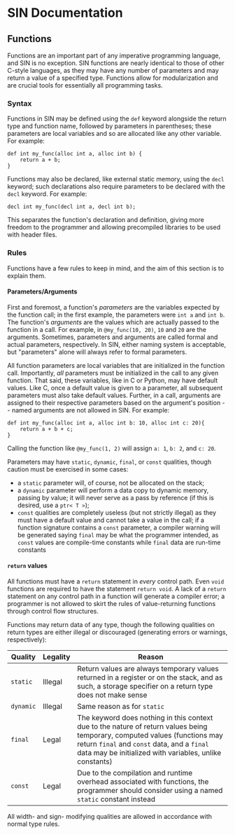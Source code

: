 # SIN Documentation

## Functions

Functions are an important part of any imperative programming language, and SIN is no exception. SIN functions are nearly identical to those of other C-style languages, as they may have any number of parameters and may return a value of a specified type. Functions allow for modularization and are crucial tools for essentially all programming tasks.

### Syntax

Functions in SIN may be defined using the `def` keyword alongside the return type and function name, followed by parameters in parentheses; these parameters are local variables and so are allocated like any other variable. For example:

    def int my_func(alloc int a, alloc int b) {
        return a + b;
    }

Functions may also be declared, like external static memory, using the `decl` keyword; such declarations also require parameters to be declared with the `decl` keyword. For example:

    decl int my_func(decl int a, decl int b);

This separates the function's declaration and definition, giving more freedom to the programmer and allowing precompiled libraries to be used with header files.

### Rules

Functions have a few rules to keep in mind, and the aim of this section is to explain them.

#### Parameters/Arguments

First and foremost, a function's *parameters* are the variables expected by the function call; in the first example, the parameters were `int a` and `int b`. The function's *arguments* are the values which are actually passed to the function in a call. For example, in `@my_func(10, 20)`, `10` and `20` are the arguments. Sometimes, parameters and arguments are called formal and actual parameters, respectively. In SIN, either naming system is acceptable, but "parameters" alone will always refer to formal parameters.

All function parameters are local variables that are initialized in the function call. Importantly, *all* parameters must be initialized in the call to any given function. That said, these variables, like in C or Python, may have default values. Like C, once a default value is given to a parameter, all subsequent parameters must also take default values. Further, in a call, arguments are assigned to their respective parameters based on the argument's position -- named arguments are not allowed in SIN. For example:

    def int my_func(alloc int a, alloc int b: 10, alloc int c: 20){
        return a + b + c;
    }

Calling the function like `@my_func(1, 2)` will assign `a: 1`, `b: 2`, and `c: 20`.

Parameters may have `static`, `dynamic`, `final`, or `const` qualities, though caution must be exercised in some cases:

* a `static` parameter will, of course, not be allocated on the stack;
* a `dynamic` parameter will perform a data copy to dynamic memory, passing by value; it will never serve as a pass by reference (if this is desired, use a `ptr< T >`);
* `const` qualities are completely useless (but not strictly illegal) as they must have a default value and cannot take a value in the call; if a function signature contains a `const` parameter, a compiler warning will be generated saying `final` may be what the programmer intended, as `const` values are compile-time constants while `final` data are run-time constants

#### `return` values

All functions must have a `return` statement in *every* control path. Even `void` functions are required to have the statement `return void`. A lack of a `return` statement on any control path in a function will generate a compiler error; a programmer is not allowed to skirt the rules of value-returning functions through control flow structures.

Functions may return data of any type, though the following qualities on return types are either illegal or discouraged (generating errors or warnings, respectively):

| Quality | Legality | Reason |
| ------- | -------- | ------ |
| `static` | Illegal | Return values are always temporary values returned in a register or on the stack, and as such, a storage specifier on a return type does not make sense |
| `dynamic` | Illegal |Same reason as for `static` |
| `final` | Legal | The keyword does nothing in this context due to the nature of return values being temporary, computed values (functions may return `final` and `const` data, and a `final` data may be initialized with variables, unlike constants) |
| `const` | Legal | Due to the compilation and runtime overhead associated with functions, the programmer should consider using a named `static` constant instead |

All width- and sign- modifying qualities are allowed in accordance with normal type rules.
